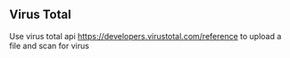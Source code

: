 ## Virus Total
Use virus total api https://developers.virustotal.com/reference to upload a file and scan for virus
